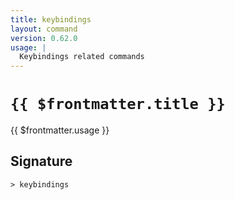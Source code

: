 ```yaml
---
title: keybindings
layout: command
version: 0.62.0
usage: |
  Keybindings related commands
---
```


# `{{ $frontmatter.title }}`

<div style='white-space: pre-wrap;'>{{ $frontmatter.usage }}</div>

## Signature

```> keybindings ```
